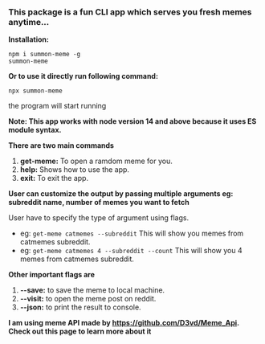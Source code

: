 ### This package is a fun CLI app which serves you fresh memes anytime...

**Installation:**

```
npm i summon-meme -g
summon-meme
```

**Or to use it directly run following command:**

```
npx summon-meme
```

the program will start running

**Note: This app works with node version 14 and above because it uses ES module syntax.**

**There are two main commands**

1.  **get-meme:** To open a ramdom meme for you.
2.  **help:** Shows how to use the app.
3.  **exit:** To exit the app.

**User can customize the output by passing multiple arguments eg: subreddit name, number of memes you want to fetch**

User have to specify the type of argument using flags.

- eg: `get-meme catmemes --subreddit` This will show you memes from catmemes subreddit.
- eg: `get-meme catmemes 4 --subreddit --count` This will show you 4 memes from catmemes subreddit.

**Other important flags are**

1. **--save:** to save the meme to local machine.
2. **--visit:** to open the meme post on reddit.
3. **--json:** to print the result to console.

**I am using meme API made by https://github.com/D3vd/Meme_Api. Check out this page to learn more about it**
